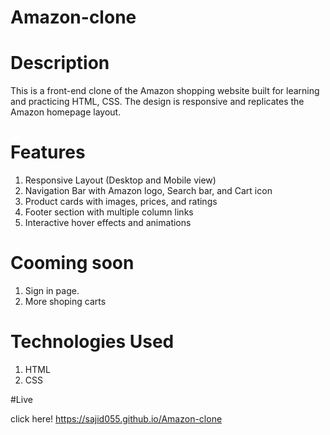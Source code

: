 
# Amazon-clone

# Description 
This is a front-end clone of the Amazon shopping website built for learning and practicing HTML, CSS. The design is responsive and replicates the Amazon homepage layout.

# Features
1. Responsive Layout (Desktop and Mobile view)
2. Navigation Bar with Amazon logo, Search bar, and Cart icon
3. Product cards with images, prices, and ratings
4. Footer section with multiple column links
5. Interactive hover effects and animations

# Cooming soon
1. Sign in page.
2. More shoping carts

# Technologies Used
1. HTML
2. CSS

#Live

click here!  https://sajid055.github.io/Amazon-clone
